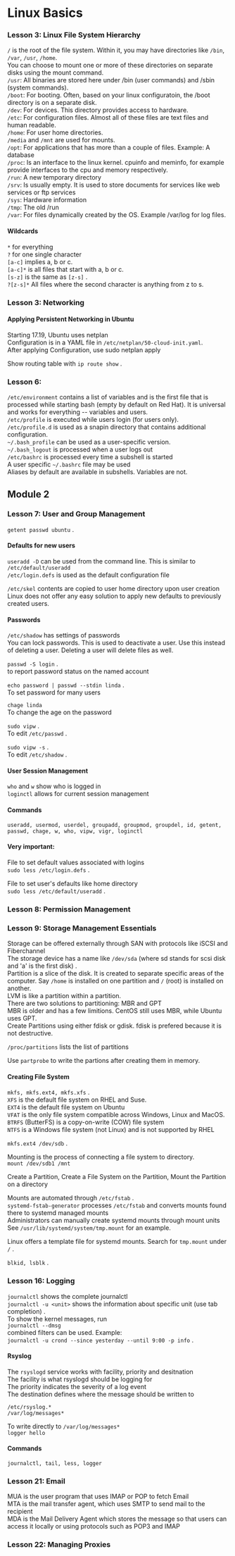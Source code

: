 # Linux Basics
### Lesson 3: Linux File System Hierarchy
`/` is the root of the file system. Within it, you may have directories like `/bin`, `/var`, `/usr`, `/home`.  
You can choose to mount one or more of these directories on separate disks using the mount command.  
`/usr`: All binaries are stored here under /bin (user commands) and /sbin (system commands).  
`/boot`: For booting. Often, based on your linux configuratoin, the /boot directory is on a separate disk.  
`/dev`: For devices. This directory provides access to hardware.  
`/etc`: For configuration files. Almost all of these files are text files and human readable.  
`/home`: For user home directories.  
`/media` and `/mnt` are used for mounts.  
`/opt`: For applications that has more than a couple of files. Example: A database  
`/proc`: Is an interface to the linux kernel. cpuinfo and meminfo, for example provide interfaces to the cpu and memory respectively.  
`/run`: A new temporary directory  
`/srv`: Is usually empty. It is used to store documents for services like web services or ftp services  
`/sys`: Hardware information  
`/tmp`: The old /run  
`/var`: For files dynamically created by the OS. Example /var/log for log files.  

#### Wildcards
`*` for everything  
`?` for one single character  
`[a-c]` implies a, b or c.   
`[a-c]*` is all files that start with a, b or c.   
`[s-z]` is the same as `[z-s]` .   
`?[z-s]*` All files where the second character is anything from z to s.  

### Lesson 3: Networking
#### Applying Persistent Networking in Ubuntu
Starting 17.19, Ubuntu uses netplan  
Configuration is in a YAML file in `/etc/netplan/50-cloud-init.yaml`.   
After applying Configuration, use sudo netplan apply  

Show routing table with `ip route show` .  


### Lesson 6:
`/etc/environment` contains a list of variables and is the first file that is processed while starting bash (empty by default on Red Hat). It is universal and works for everything -- variables and users.  
`/etc/profile` is executed while users login (for users only).  
`/etc/profile.d` is used as a snapin directory that contains additional configuration.  
`~/.bash_profile` can be used as a user-specific version.  
`~/.bash_logout` is processed when a user logs out  
`/etc/bashrc` is processed every time a subshell is started  
A user specific `~/.bashrc` file may be used  
Aliases by default are available in subshells. Variables are not.  

## Module 2
### Lesson 7: User and Group Management
`getent passwd ubuntu` .  

#### Defaults for new users
`useradd -D` can be used from the command line. This is similar to `/etc/default/useradd`  
`/etc/login.defs` is used as the default configuration file  

`/etc/skel` contents are copied to user home directory upon user creation  
Linux does not offer any easy solution to apply new defaults to previously created users.  

#### Passwords
`/etc/shadow` has settings of passwords  
You can lock passwords. This is used to deactivate a user. Use this instead of deleting a user. Deleting a user will delete files as well.  

`passwd -S login` .  
to report password status on the named account  

`echo password | passwd --stdin linda` .  
To set password for many users  

`chage linda`  
To change the age on the password  

`sudo vipw` .   
To edit `/etc/passwd` .  

`sudo vipw -s` .  
To edit `/etc/shadow` .  

#### User Session Management  
`who` and `w` show who is logged in  
`loginctl` allows for current session management  


#### Commands
`useradd, usermod, userdel, groupadd, groupmod, groupdel, id, getent, passwd, chage, w, who, vipw, vigr, loginctl`  

#### Very important:
File to set default values associated with logins  
`sudo less /etc/login.defs` .  

File to set user's defaults like home directory  
`sudo less /etc/default/useradd` .  


### Lesson 8: Permission Management


### Lesson 9: Storage Management Essentials
Storage can be offered externally through SAN with protocols like iSCSI and Fiberchannel   
The storage device has a name like `/dev/sda` (where sd stands for scsi disk and 'a' is the first disk) .   
Partition is a slice of the disk. It is created to separate specific areas of the computer. Say `/home` is installed on one partition and `/` (root) is installed on another.  
LVM is like a partition within a partition.  
There are two solutions to partitioning: MBR and GPT  
MBR is older and has a few limitions. CentOS still uses MBR, while Ubuntu uses GPT.  
Create Partitions using either fdisk or gdisk. fdisk is prefered because it is not destructive.  

`/proc/partitions` lists the list of partitions   

Use `partprobe` to write the partions after creating them in memory.   


#### Creating File System
`mkfs, mkfs.ext4, mkfs.xfs` .  
`XFS` is the default file system on RHEL and Suse.  
`EXT4` is the default file system on Ubuntu  
`VFAT` is the only file system compatible across Windows, Linux and MacOS.  
`BTRFS` (ButterFS) is a copy-on-write (COW) file system  
`NTFS` is a Windows file system (not Linux) and is not supported by RHEL  

`mkfs.ext4 /dev/sdb` .  

Mounting is the process of connecting a file system to directory.  
`mount /dev/sdb1 /mnt `  


Create a Partition, Create a File System on the Partition, Mount the Partition on a directory  

Mounts are automated through `/etc/fstab` .   
`systemd-fstab-generator` processes `/etc/fstab` and converts mounts found there to systemd managed mounts  
Administrators can manually create systemd mounts through mount units  
See `/usr/lib/systemd/system/tmp.mount` for an example.  

Linux offers a template file for systemd mounts. Search for `tmp.mount` under `/` .   

`blkid, lsblk` .   

### Lesson 16: Logging
`journalctl` shows the complete journalctl  
`journalctl -u <unit>` shows the information about specific unit (use tab completion) .  
To show the kernel messages, run  
`journalctl --dmsg`   
combined filters can be used. Example:  
`journalctl -u crond --since yesterday --until 9:00 -p info` .  

#### Rsyslog
The `rsyslogd` service works with facility, priority and desitnation  
The facility is what rsyslogd should be logging for  
The priority indicates the severity of a log event  
The destination defines where the message should be written to  

`/etc/rsyslog.*`   
`/var/log/messages*`   

To write directly to `/var/log/messages*`   
`logger hello`  

#### Commands
`journalctl, tail, less, logger`  

### Lesson 21: Email   
MUA is the user program that uses IMAP or POP to fetch Email  
MTA is the mail transfer agent, which uses SMTP to send mail to the recipient   
MDA is the Mail Delivery Agent which stores the message so that users can access it locally or using protocols such as POP3 and IMAP   

### Lesson 22: Managing Proxies 

